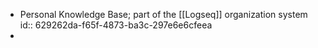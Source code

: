 - Personal Knowledge Base; part of the [[Logseq]] organization system
  id:: 629262da-f65f-4873-ba3c-297e6e6cfeea
-
